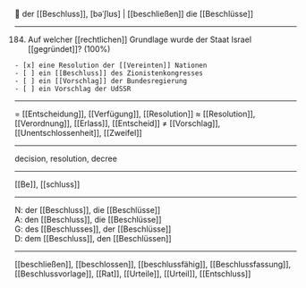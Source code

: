 🔵 der [[Beschluss]], [bəˈʃlʊs] | [[beschließen]]
die [[Beschlüsse]]

---

184. Auf welcher [[rechtlichen]] Grundlage wurde der Staat Israel [[gegründet]]? (100%)


    - [x] eine Resolution der [[Vereinten]] Nationen
    - [ ] ein [[Beschluss]] des Zionistenkongresses
    - [ ] ein [[Vorschlag]] der Bundesregierung
    - [ ] ein Vorschlag der UdSSR

---

= [[Entscheidung]], [[Verfügung]], [[Resolution]]
≈ [[Resolution]], [[Verordnung]], [[Erlass]], [[Entscheid]]
≠ [[Vorschlag]], [[Unentschlossenheit]], [[Zweifel]]

---

decision, resolution, decree

---

[[Be]], [[schluss]]

---

N: der [[Beschluss]], die [[Beschlüsse]]  
A: den [[Beschluss]], die [[Beschlüsse]]  
G: des [[Beschlusses]], der [[Beschlüsse]]  
D: dem [[Beschluss]], den [[Beschlüssen]]

---

[[beschließen]], [[beschlossen]], [[beschlussfähig]], [[Beschlussfassung]], [[Beschlussvorlage]], [[Rat]], [[Urteile]], [[Urteil]], [[Entschluss]]
